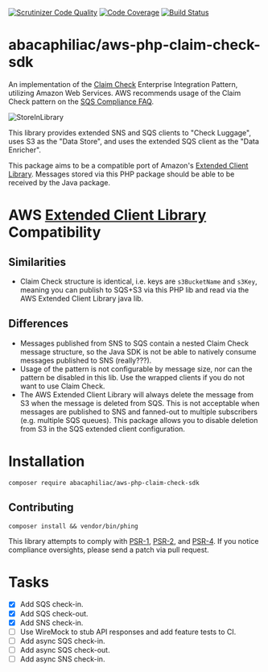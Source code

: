 [![Scrutinizer Code Quality](https://scrutinizer-ci.com/g/abacaphiliac/aws-sdk-php-claim-check/badges/quality-score.png?b=master)](https://scrutinizer-ci.com/g/abacaphiliac/aws-sdk-php-claim-check/?branch=master)
[![Code Coverage](https://scrutinizer-ci.com/g/abacaphiliac/aws-sdk-php-claim-check/badges/coverage.png?b=master)](https://scrutinizer-ci.com/g/abacaphiliac/aws-sdk-php-claim-check/?branch=master)
[![Build Status](https://travis-ci.org/abacaphiliac/aws-sdk-php-claim-check.svg?branch=master)](https://travis-ci.org/abacaphiliac/aws-sdk-php-claim-check)

# abacaphiliac/aws-php-claim-check-sdk

An implementation of the 
[Claim Check](http://www.enterpriseintegrationpatterns.com/patterns/messaging/StoreInLibrary.html)
Enterprise Integration Pattern, utilizing Amazon Web Services. AWS recommends usage of the Claim Check pattern on the
[SQS Compliance FAQ](https://aws.amazon.com/sqs/faqs/#Compliance).

![StoreInLibrary](http://www.enterpriseintegrationpatterns.com/img/StoreInLibrary.gif "StoreInLibrary")

This library provides extended SNS and SQS clients to "Check Luggage", uses S3 as the "Data Store", 
and uses the extended SQS client as the "Data Enricher". 

This package aims to be a compatible port of
Amazon's [Extended Client Library](https://github.com/awslabs/amazon-sqs-java-extended-client-lib).
Messages stored via this PHP package should be able to be received by the Java package.

# AWS [Extended Client Library](https://github.com/awslabs/amazon-sqs-java-extended-client-lib) Compatibility
## Similarities
* Claim Check structure is identical, i.e. keys are `s3BucketName` and `s3Key`, 
meaning you can publish to SQS+S3 via this PHP lib and read via the AWS Extended Client Library java lib.

## Differences
* Messages published from SNS to SQS contain a nested Claim Check message structure, 
so the Java SDK is not be able to natively consume messages published to SNS (really???).
* Usage of the pattern is not configurable by message size, nor can the pattern be disabled in this lib.
Use the wrapped clients if you do not want to use Claim Check.
* The AWS Extended Client Library will always delete the message from S3 when the message is deleted from SQS.
This is not acceptable when messages are published to SNS and fanned-out to multiple subscribers
(e.g. multiple SQS queues). This package allows you to disable deletion from S3 in the SQS extended client 
configuration.

# Installation
```
composer require abacaphiliac/aws-php-claim-check-sdk
```

## Contributing
```
composer install && vendor/bin/phing
```

This library attempts to comply with [PSR-1][], [PSR-2][], and [PSR-4][]. If
you notice compliance oversights, please send a patch via pull request.

[PSR-1]: https://github.com/php-fig/fig-standards/blob/master/accepted/PSR-1-basic-coding-standard.md
[PSR-2]: https://github.com/php-fig/fig-standards/blob/master/accepted/PSR-2-coding-style-guide.md
[PSR-4]: https://github.com/php-fig/fig-standards/blob/master/accepted/PSR-4-autoloader.md

# Tasks
- [x] Add SQS check-in.
- [x] Add SQS check-out.
- [x] Add SNS check-in.
- [ ] Use WireMock to stub API responses and add feature tests to CI.
- [ ] Add async SQS check-in.
- [ ] Add async SQS check-out.
- [ ] Add async SNS check-in.
